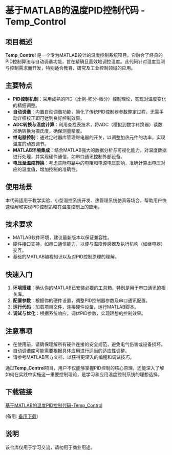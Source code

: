 # 基于MATLAB的温度PID控制代码 - Temp_Control

## 项目概述

**Temp_Control** 是一个专为MATLAB设计的温度控制系统项目，它融合了经典的PID控制算法与自动调谐功能，旨在精确且高效地调控温度。此代码针对温度监测与控制需求而开发，特别适合教育、研究及工业控制领域的应用。

## 主要特点

- **PID控制机制**：采用成熟的PID（比例-积分-微分）控制理论，实现对温度变化的精细调整。
- **自动调谐**：内置自动调谐功能，简化了传统PID控制器参数整定过程，无需手动详细校正即可达到良好控制效果。
- **ADC转换与温度计算**：利用查找表技术，将ADC（模拟到数字转换器）读数准确转换为摄氏度，确保测量精度。
- **继电器控制**：通过定时器库管理继电器的开关，以调整加热元件的功率，实现温度的动态调节。
- **MATLAB环境集成**：结合MATLAB强大的数据分析与可视化能力，对温度数据进行处理，并实现硬件通信，如串口通讯控制外部设备。
- **电压至温度转换**：考虑实际电路中的电阻和电源电压影响，准确计算出电压对应的温度值，增加控制的准确性。

## 使用场景

本代码适用于教学实验、小型温控系统开发、热管理系统仿真等场合，帮助用户快速理解和实现PID控制策略在温度控制上的应用。

## 技术要求

- MATLAB软件环境，建议最新版本以保证兼容性。
- 硬件接口支持，如串口通信能力，以便与温度传感器及执行机构（如继电器）交互。
- 基础的MATLAB编程知识以及对PID控制原理的理解。

## 快速入门

1. **环境搭建**：确认你的MATLAB已安装必要的工具箱，特别是用于串口通讯的相关库。
2. **配置参数**：根据你的硬件设置，调整PID控制器参数及串口通讯配置。
3. **运行代码**：加载项目文件，连接硬件设备，运行MATLAB脚本。
4. **调试与优化**：根据系统响应，调优PID参数，实现理想的控制效果。

## 注意事项

- 在使用前，请确保理解所有硬件连接的安全规范，避免电气伤害或设备损坏。
- 自动调谐库可能需要根据具体应用进行适当的适应性调整。
- 请参考MATLAB官方文档，以获得更深入的编程和调试技巧。

通过**Temp_Control**项目，用户不仅能够掌握PID控制的核心原理，还能深入了解如何在实践中实施这一重要控制理论，是学习和应用温度控制系统的理想选择。

## 下载链接
[基于MATLAB的温度PID控制代码-Temp_Control](https://pan.quark.cn/s/f5c5be700b92) 

(备用: [备用下载](https://pan.baidu.com/s/1MZ1szjDMRAYqjHtdZ_aKkw?pwd=1234))

## 说明

该仓库仅用于学习交流，请勿用于商业用途。
